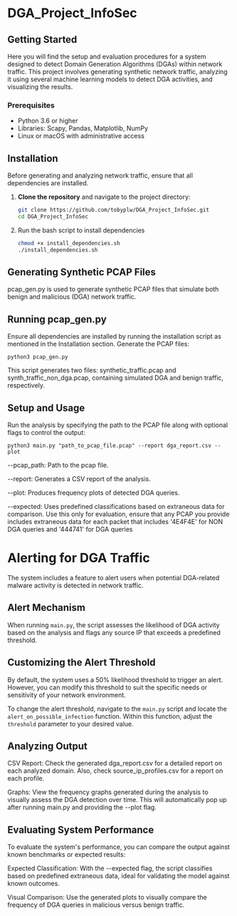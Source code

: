 # DGA_Project_InfoSec

## Getting Started

Here you will find the setup and evaluation procedures for a system designed to detect Domain Generation Algorithms (DGAs) within network traffic. This project involves generating synthetic network traffic, analyzing it using several machine learning models to detect DGA activities, and visualizing the results.

### Prerequisites

- Python 3.6 or higher
- Libraries: Scapy, Pandas, Matplotlib, NumPy
- Linux or macOS with administrative access

## Installation

Before generating and analyzing network traffic, ensure that all dependencies are installed.

1. **Clone the repository** and navigate to the project directory:
   ```bash
   git clone https://github.com/tobyplw/DGA_Project_InfoSec.git
   cd DGA_Project_InfoSec
2. Run the bash script to install dependencies
    ```bash
    chmod +x install_dependencies.sh
    ./install_dependencies.sh
## Generating Synthetic PCAP Files
pcap_gen.py is used to generate synthetic PCAP files that simulate both benign and malicious (DGA) network traffic.

## Running pcap_gen.py
Ensure all dependencies are installed by running the installation script as mentioned in the Installation section.
Generate the PCAP files:


    python3 pcap_gen.py

This script generates two files: synthetic_traffic.pcap and synth_traffic_non_dga.pcap, containing simulated DGA and benign traffic, respectively.

## Setup and Usage
Run the analysis by specifying the path to the PCAP file along with optional flags to control the output:

    python3 main.py "path_to_pcap_file.pcap" --report dga_report.csv --plot

--pcap_path: Path to the pcap file.

--report: Generates a CSV report of the analysis.

--plot: Produces frequency plots of detected DGA queries.

--expected: Uses predefined classifications based on extraneous data for comparison. Use this only for evaluation, ensure that any PCAP you provide includes extraneous data for each packet that includes '4E4F4E' for NON DGA queries and '444741' for DGA queries

# Alerting for DGA Traffic

The system includes a feature to alert users when potential DGA-related malware activity is detected in network traffic.

## Alert Mechanism

When running `main.py`, the script assesses the likelihood of DGA activity based on the analysis and flags any source IP that exceeds a predefined threshold.

## Customizing the Alert Threshold

By default, the system uses a 50% likelihood threshold to trigger an alert. However, you can modify this threshold to suit the specific needs or sensitivity of your network environment.

To change the alert threshold, navigate to the `main.py` script and locate the `alert_on_possible_infection` function. Within this function, adjust the `threshold` parameter to your desired value.

## Analyzing Output
CSV Report: Check the generated dga_report.csv for a detailed report on each analyzed domain. Also, check source_ip_profiles.csv for a report on each profile.

Graphs: View the frequency graphs generated during the analysis to visually assess the DGA detection over time. This will automatically pop up after running main.py and providing the --plot flag.

## Evaluating System Performance
To evaluate the system's performance, you can compare the output against known benchmarks or expected results:

Expected Classification: With the --expected flag, the script classifies based on predefined extraneous data, ideal for validating the model against known outcomes.

Visual Comparison: Use the generated plots to visually compare the frequency of DGA queries in malicious versus benign traffic.
